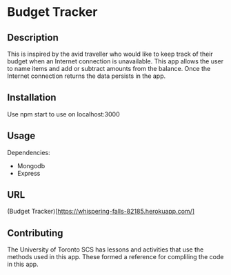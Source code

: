 # Budget Tracker

## Description
This is inspired by the avid traveller who would like to keep track of their budget when an Internet connection is unavailable.  This app allows the user to name items and add or subtract amounts from the balance.  Once the Internet connection returns the data persists in the app.  

## Installation

Use npm start to use on localhost:3000

## Usage

Dependencies:
* Mongodb
* Express


## URL

(Budget Tracker)[https://whispering-falls-82185.herokuapp.com/]

## Contributing

The University of Toronto SCS has lessons and activities that use the methods used in this app.  These formed a reference for compliling the code in this app.



